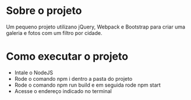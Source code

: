 # Sobre o projeto
Um pequeno projeto utilizano jQuery, Webpack e Bootstrap para criar uma galeria e fotos com um filtro por cidade.
# Como executar o projeto
* Intale o NodeJS
* Rode o comando npm i dentro a pasta do projeto
* Rode o comando npm run build e em seguida rode npm start
* Acesse o endereço indicado no terminal
